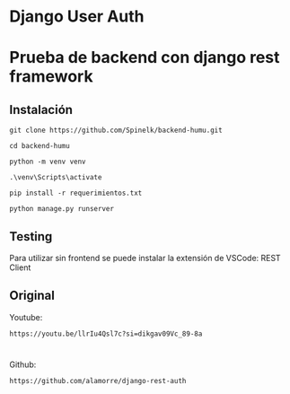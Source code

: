 # Django User Auth
# Prueba de backend con django rest framework

## Instalación
```
git clone https://github.com/Spinelk/backend-humu.git

cd backend-humu

python -m venv venv

.\venv\Scripts\activate

pip install -r requerimientos.txt

python manage.py runserver

```

## Testing

Para utilizar sin frontend se puede instalar la extensión de VSCode: REST Client

## Original

Youtube:
```
https://youtu.be/llrIu4Qsl7c?si=dikgav09Vc_89-8a
```
#

Github:
```
https://github.com/alamorre/django-rest-auth
```
